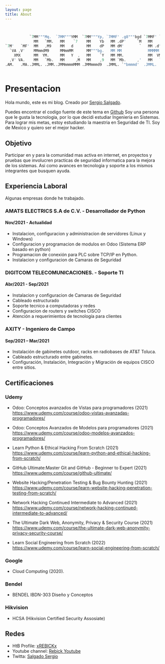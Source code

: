 ```yaml
---
layout: page
title: About
---
```

```S                                                                                                                                                       
                                                                                       
                                                                                       
           `7MM"""Mq.  `7MM"""YMM  `7MM"""Yp, `7MMF' .g8"""bgd `7MMF' `YMM'            
             MM   `MM.   MM    `7    MM    Yb   MM .dP'     `M   MM   .M'              
`7M'   `MF'  MM   ,M9    MM   d      MM    dP   MM dM'       `   MM .d"     `7M'   `MF'
  `VA ,V'    MMmmdM9     MMmmMM      MM"""bg.   MM MM            MMMMM.       `VA ,V'  
    XMX      MM  YM.     MM   Y  ,   MM    `Y   MM MM.           MM  VMA        XMX    
  ,V' VA.    MM   `Mb.   MM     ,M   MM    ,9   MM `Mb.     ,'   MM   `MM.    ,V' VA.  
.AM.   .MA..JMML. .JMM..JMMmmmmMMM .JMMmmmd9  .JMML. `"bmmmd'  .JMML.   MMb..AM.   .MA.
                                                                                                                                                
```


# [](#header-1)Presentacion
Hola mundo, este es mi blog. Creado por <a rel="me" target="_blank" href="https://twitter.com/SalgadoSergio17">Sergio Salgado</a>.

Puedes encontrar el codigo fuente de este tema en <a href="https://github.com/SupunKavinda/jekyll-theme-leaf">Github</a>
Soy una persona que le gusta la tecnologia, por lo que decidi estudiar Ingenieria en Sistemas.  
Para lograr mis metas, estoy estudiando la maestria en Seguridad de TI. 
Soy de Mexico y quiero ser el mejor hacker.

## [](#header-2)Objetivo
Participar en y para la comunidad mas activa en internet, en proyectos y pruebas que involucren practicas de seguridad informatica para la mejora de los sistemas. Asi como avances en tecnologia y soporte a los mismos integrantes que busquen ayuda.

## [](#header-2)Experiencia Laboral

Algunas empresas donde he trabajado.

### [](#header-3) AMATS ELECTRICS S.A de C.V. - Desarrollador de Python
#### [](#header-4) Nov/2021 - Actualidad
*   Instalacion, configuracion y administracion de servidores (Linux y Windows)
*   Configuracion y programacion de modulos en Odoo (Sistema ERP basado en python)
*   Programacion de conexión para PLC sobre TCP/IP en Python.
*   Instalacion y configuracion de Camaras de Seguridad

### [](#header-3) DIGITCOM TELECOMUNICACIONES. - Soporte TI
#### [](#header-4) Abr/2021 - Sep/2021
*   Instalacion y configuracion de Camaras de Seguridad
*   Cableado estructurado
*   Soporte tecnico a computadoras y redes
*   Configuracion de routers y switches CISCO
*   Atención a requerimientos de tecnología para clientes

### [](#header-3) AXITY - Ingeniero de Campo
#### [](#header-4) Sep/2021 – Mar/2021
*   Instalación de gabinetes outdoor, racks en radiobases de AT&T Toluca.
*   Cableado estructurado entre gabinetes.
*   Configuración, Instalación, Integración y Migración de equipos CISCO entre sitios.

## [](#header-2)Certificaciones

### [](#header-3)Udemy
*   Odoo: Conceptos avanzados de Vistas para programadores (2021) https://www.udemy.com/course/odoo-vistas-avanzadas-programadores/

*   Odoo: Conceptos Avanzados de Modelos para programadores (2021) https://www.udemy.com/course/odoo-modelos-avanzados-programadores/

*   Learn Python & Ethical Hacking From Scratch (2021) https://www.udemy.com/course/learn-python-and-ethical-hacking-from-scratch/

*   GitHub Ultimate:Master Git and GitHub - Beginner to Expert (2021) https://www.udemy.com/course/github-ultimate/

*   Website Hacking/Penetration Testing & Bug Bounty Hunting (2021) https://www.udemy.com/course/learn-website-hacking-penetration-testing-from-scratch/

*   Network Hacking Continued Intermediate to Advanced (2021) https://www.udemy.com/course/network-hacking-continued-intermediate-to-advanced/

*   The Ultimate Dark Web, Anonymity, Privacy & Security Course (2021) https://www.udemy.com/course/the-ultimate-dark-web-anonymity-privacy-security-course/

*   Learn Social Engineering from Scratch (2022) https://www.udemy.com/course/learn-social-engineering-from-scratch/

### [](#header-3)Google 
*   Cloud Computing (2020).

### [](#header-3)Bendel
*   BENDEL IBDN-303 Diseño y Conceptos

### [](#header-3)Hikvision
*   HCSA (Hikvision Certified Security Assosiate)

## [](#header-2)Redes
*   HtB Profile: <a href="https://app.hackthebox.com/profile/518012">xREBICKx</a>
*   Youtube channel: <a href="http://youtube.com/user/xinexpek">Rebick Youtube</a>
*   Twitta: <a href="https://twitter.com/SalgadoSergio17">Salgado Sergio</a>